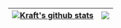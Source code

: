 | <a href="https://github.com/DongZhaoXiong/DongZhaoxiong"><img align="center" src="https://kraft-readme-stats.vercel.app/api?username=DongZhaoXiong&hide=stars,contribs,prs&show_icons=true&theme=nightowl&include_all_commits=true&hide_border=true" alt="Kraft's github stats" /></a> | <a href="https://github.com/DongZhaoXiong/DongZhaoxiong"><img align="center" src="https://kraft-readme-stats.vercel.app/api/top-langs/?username=DongZhaoXiong&theme=nightowl&layout=compact&hide_border=true&card_width=400" /></a> |
| ------------- | ------------- |
